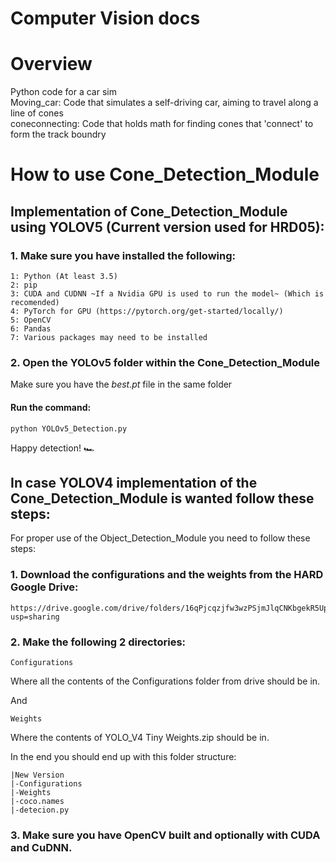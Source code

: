 

# Computer Vision docs

# Overview
Python code for a car sim <br/>
Moving_car: Code that simulates a self-driving car, aiming to travel along a line of cones <br/>
coneconnecting: Code that holds math for finding cones that 'connect' to form the track boundry <br/>

# How to use Cone_Detection_Module 

## Implementation of Cone_Detection_Module using YOLOV5 (Current version used for HRD05):

### 1. Make sure you have installed the following:
```
1: Python (At least 3.5)
2: pip
3: CUDA and CUDNN ~If a Nvidia GPU is used to run the model~ (Which is recomended)
4: PyTorch for GPU (https://pytorch.org/get-started/locally/)
5: OpenCV
6: Pandas
7: Various packages may need to be installed 
```
### 2. Open the YOLOv5 folder within the Cone_Detection_Module
Make sure you have the *best.pt* file in the same folder
#### Run the command: 
```
python YOLOv5_Detection.py
```
Happy detection! 🏎️ 

## In case YOLOV4 implementation of the Cone_Detection_Module is wanted follow these steps:  
  
For proper use of the Object_Detection_Module you need to follow these steps:

### 1. Download the configurations and the weights from the HARD Google Drive:
```
https://drive.google.com/drive/folders/16qPjcqzjfw3wzPSjmJlqCNKbgekR5UpY?usp=sharing
```
### 2. Make the following 2 directories:
```
Configurations
```
Where all the contents of the Configurations folder from drive should be in. </br>

And
```
Weights
```
Where the contents of YOLO_V4 Tiny Weights.zip should be in. </br>

In the end you should end up with this folder structure:
```
|New Version
|-Configurations
|-Weights
|-coco.names
|-detecion.py
```
### 3. Make sure you have OpenCV built and optionally with CUDA and CuDNN.
